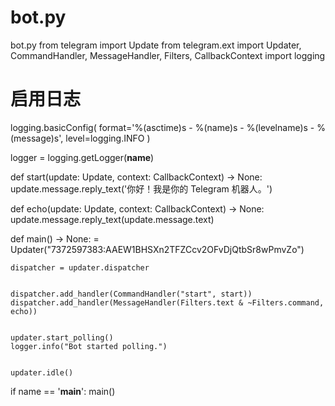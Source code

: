 # bot.py
bot.py
from telegram import Update
from telegram.ext import Updater, CommandHandler, MessageHandler, Filters, CallbackContext
import logging

# 启用日志
logging.basicConfig(
    format='%(asctime)s - %(name)s - %(levelname)s - %(message)s',
    level=logging.INFO
)

logger = logging.getLogger(__name__)


def start(update: Update, context: CallbackContext) -> None:
    update.message.reply_text('你好！我是你的 Telegram 机器人。')


def echo(update: Update, context: CallbackContext) -> None:
    update.message.reply_text(update.message.text)

def main() -> None:
= Updater("7372597383:AAEW1BHSXn2TFZCcv2OFvDjQtbSr8wPmvZo")

    dispatcher = updater.dispatcher


    dispatcher.add_handler(CommandHandler("start", start))
    dispatcher.add_handler(MessageHandler(Filters.text & ~Filters.command, echo))


    updater.start_polling()
    logger.info("Bot started polling.")


    updater.idle()

if name == '__main__':
    main()
